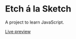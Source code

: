 <h1>Etch á la Sketch</h1>

A project to learn JavaScript.

<a href="https://joarhansson.github.io/Etch-a-Sketch/" target="_blank">Live preview</a>
